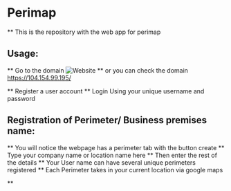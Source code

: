# Perimap

** This is the repository with the web app for perimap

## Usage:

** Go to the domain ![Website](https://www.perimap.site)
** or you can check the domain https://104.154.99.195/

** Register a user account
** Login Using your unique username and password

## Registration of Perimeter/ Business premises name:

** You will notice the webpage has a perimeter tab with the button create
** Type your company name or location name here
** Then enter the rest of the details
** Your User name can have several unique perimeters registered
** Each Perimeter takes in your current location via google maps

** 

